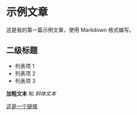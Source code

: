 # 示例文章

这是我的第一篇示例文章，使用 Markdown 格式编写。

## 二级标题

- 列表项 1
- 列表项 2
- 列表项 3

**加粗文本** 和 *斜体文本*

[这是一个链接](https://example.com)

